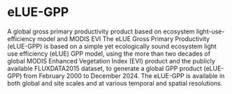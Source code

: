 # eLUE-GPP
A global gross primary productivity product based on ecosystem light-use-efficiency model and MODIS EVI
The eLUE Gross Primary Productivity (eLUE-GPP) is based on a simple yet ecologically sound ecosystem light use efficiency (eLUE) GPP model, using the more than two decades of global MODIS Enhanced Vegetation Index (EVI) product and the publicly available FLUXDATA2015 dataset, to generate a global GPP product (eLUE-GPP) from February 2000 to December 2024. The eLUE-GPP is available in both global and site scales and at various temporal and spatial resolutions.
